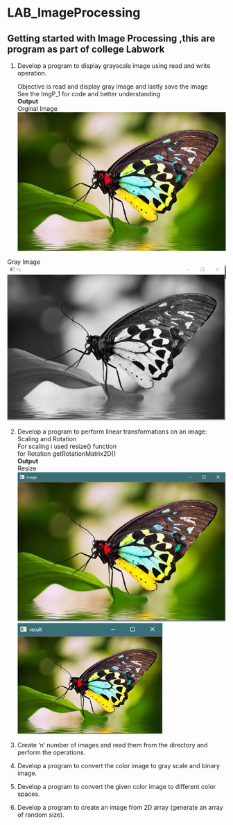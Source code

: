 # LAB_ImageProcessing
## Getting started with Image Processing ,this are program as part of college Labwork 

1. Develop a program to display grayscale image using read and write operation.

    Objective is read and display gray image and lastly save the image <br>
    See the ImgP_1 for code and better understanding<br>
    **Output** <br>
    Orginal Image <br>
    ![alt text for screen readers](./image/fly2.jpg "Text to show on mouseover")<br>

Gray Image<br>
    ![alt text for screen readers](./resultsImg/ip1.PNG "Text to show on mouseover")<br>

2. Develop a program to perform linear transformations on an image: Scaling and
Rotation<br>
    For scaling i used resize() function<br>
    for Rotation  getRotationMatrix2D() <br>
**Output**<br>
Resize<br>
    ![alt text for screen readers](./resultsImg/ip2.1.PNG "Text to show on mouseover") ![alt text for screen readers](./resultsImg/ip2.2.PNG "Text to show on mouseover")<br>

3. Create ‘n’ number of images and read them from the directory and
perform the operations.
4. Develop a program to convert the color image to gray scale and binary image.
5. Develop a program to convert the given color image to different color spaces.
6. Develop a program to create an image from 2D array (generate an array of
random size).
